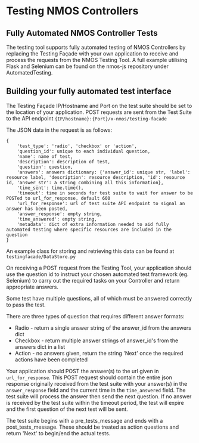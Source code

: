 # Testing NMOS Controllers

## Fully Automated NMOS Controller Tests

The testing tool supports fully automated testing of NMOS Controllers by replacing the Testing Façade with your own application to receive and process the requests from the NMOS Testing Tool. A full example utilising Flask and Selenium can be found on the nmos-js repository under AutomatedTesting. 

## Building your fully automated test interface

The Testing Façade IP/Hostname and Port on the test suite should be set to the location of your application.
POST requests are sent from the Test Suite to the API endpoint `{IP/hostname}:{Port}/x-nmos/testing-facade` 

The JSON data in the request is as follows:
```shell
{
    'test_type': 'radio', 'checkbox' or 'action',
    'question_id': unique to each individual question,
    'name': name of test,
    'description': description of test,
    'question': question,
    'answers': answers dictionary: {'answer_id': unique str, 'label': resource label, 'description': resource description, 'id': resource id, 'answer_str': a string combining all this information},
    'time_sent': time.time(),
    'timeout': time in seconds for test suite to wait for answer to be POSTed to url_for_response, default 600
    'url_for_response': url of test suite API endpoint to signal an answer has been posted,
    'answer_response': empty string,
    'time_answered': empty string,
    'metadata': dict of extra information needed to aid fully automated testing where specific resources are included in the question
}
```

An example class for storing and retrieving this data can be found at `testingfacade/DataStore.py`

On receiving a POST request from the Testing Tool, your application should use the question id to instruct your chosen automated test framework (eg. Selenium) to carry out the required tasks on your Controller and return appropriate answers.

Some test have multiple questions, all of which must be answered correctly to pass the test. 

There are three types of question that requires different answer formats:
- Radio - return a single answer string of the answer_id from the answers dict
- Checkbox - return multiple answer strings of answer_id's from the answers dict in a list
- Action - no answers given, return the string 'Next' once the required actions have been completed

Your application should POST the answer(s) to the url given in `url_for_response`. This POST request should contain the entire json response originally received from the test suite with your answer(s) in the `answer_response` field and the current time in the `time_answered` field. The test suite will process the answer then send the next question. If no answer is received by the test suite within the timeout period, the test will expire and the first question of the next test will be sent.

The test suite begins with a pre_tests_message and ends with a post_tests_message. These should be treated as action questions and return 'Next' to begin/end the actual tests.
